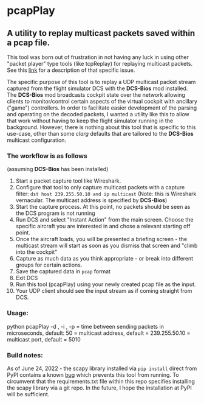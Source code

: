 # pcapPlay

## A utility to replay multicast packets saved within a pcap file. 

This tool was born out of frustration in not having any luck in using other "packet player" type tools (like tcpReplay) for
replaying multicast packets. See this [link](https://stackoverflow.com/questions/72722144/replaying-multicast-udp-packet-capture-via-tcpreplay-not-being-seen-by-client) for a description of that specific issue.

The specific purpose of this tool is to replay a UDP multicast packet stream captured from the flight simulator DCS with the **DCS-Bios** mod installed. The **DCS-Bios** mod broadcasts cockpit state over the network allowing clients to monitor/control certain aspects of the virtual cockpit with ancillary ("game") controllers. In order to facilitate easier development of the parsing and operating on the decoded packets, I wanted a utility like this to allow that work without having to keep the flight simulator running in the background.
However, there is nothing about this tool that is specific to this use-case, other than some _clarg_ defaults that are tailored to the **DCS-Bios** multicast configuration.
### The workflow is as follows

(assuming **DCS-Bios** has been installed)
1. Start a packet capture tool like Wireshark.
2. Configure that tool to only capture multicast packets with a capture filter:
`dst host 239.255.50.10 and ip multicast` (Note: this is Wireshark vernacular. The multicast address is specified by **DCS-Bios**)
3. Start the capture process. At this point, no packets should be seen as the DCS program is not running
4. Run DCS and select "Instant Action" from the main screen. Choose the specific aircraft you are interested in and chose a relevant starting off point.
5. Once the aircraft loads, you will be presented a briefing screen - the multicast stream will start as soon as you dismiss that screen and "climb into the cockpit"
6. Capture as much data as you think appropriate - or break into different groups for certain actions. 
7. Save the captured data in `pcap` format
8. Exit DCS
9. Run this tool (pcapPlay) using your newly created pcap file as the input.
10. Your UDP client should see the input stream as if coming straight from DCS.

### Usage:

python pcapPlay <pcap filename> -d <delay>, -i <addr>, -p <port>
<delay> = time between sending packets in microseconds, default: 50
<addr> = multicast address, default = 239.255.50.10
<port> = multicast port, default = 5010

### Build notes:

As of June 24, 2022 - the scapy library installed via `pip install` direct from PyPI contains a known [bug](https://stackoverflow.com/questions/67947076/problems-reading-a-pcap-file-in-python-using-scapy) which prevents this tool from running. To circumvent that the requirements.txt file within this repo specifies installing the scapy library via a git repo. In the future, I hope the installation at PyPI will be sufficient.


